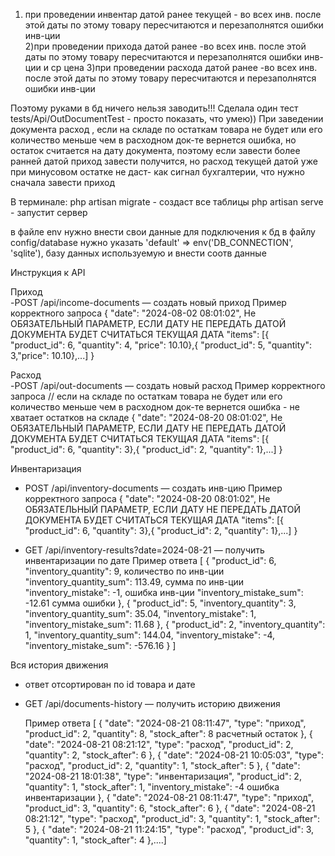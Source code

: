 1) при проведении инвентар датой ранее текущей - во всех  инв. после этой даты по этому товару пересчитаются и перезаполнятся ошибки инв-ции  
2)при проведении прихода датой ранее -во всех  инв. после этой даты по этому товару пересчитаются и перезаполнятся ошибки инв-ции и ср цена 
3)при проведении расхода датой ранее -во всех  инв. после этой даты по этому товару пересчитаются и перезаполнятся ошибки инв-ции 

Поэтому руками в бд ничего нельзя заводить!!! 
Сделала один тест tests/Api/OutDocumentTest - просто показать, что умею)) 
При заведении документа расход , если на складе по остаткам товара не будет или его количество меньше чем в расходном док-те вернется ошибка, 
но остаток считается на дату документа, поэтому если завести более ранней датой приход завести получится, но расход текущей датой уже при 
минусовом остатке не даст- как сигнал бухгалтерии, что нужно сначала завести приход 
 
В терминале: 
php artisan migrate - создаст все таблицы 
php artisan serve - запустит сервер 

в файле env нужно внести свои данные для подключения к бд 
в файлу config/database нужно указать   'default' => env('DB_CONNECTION', 'sqlite'), базу данных используемую и внести соотв данные 

Инструкция к API  

Приход  
  -POST /api/income-documents — создать новый приход
   Пример корректного запроса
   {
       "date": "2024-08-02 08:01:02",  Не ОБЯЗАТЕЛЬНЫЙ ПАРАМЕТР, ЕСЛИ ДАТУ НЕ ПЕРЕДАТЬ ДАТОЙ ДОКУМЕНТА БУДЕТ СЧИТАТЬСЯ ТЕКУЩАЯ ДАТА
       "items": [{ "product_id": 6, "quantity": 4, "price": 10.10},{ "product_id": 5, "quantity": 3,"price": 10.10},...]
   }

Расход  
  -POST /api/out-documents — создать новый расход
  Пример корректного запроса
  // если на складе по остаткам товара не будет или его количество меньше чем в расходном док-те вернется ошибка - не хватает остатков на складе
  {
    "date": "2024-08-20 08:01:02",  Не ОБЯЗАТЕЛЬНЫЙ ПАРАМЕТР, ЕСЛИ ДАТУ НЕ ПЕРЕДАТЬ ДАТОЙ ДОКУМЕНТА БУДЕТ СЧИТАТЬСЯ ТЕКУЩАЯ ДАТА
    "items": [{ "product_id": 6, "quantity": 3},{ "product_id": 2, "quantity": 1},...]
  }

Инвентаризация  
  - POST /api/inventory-documents — создать инв-цию
  Пример корректного запроса
  {
      "date": "2024-08-20 08:01:02",  Не ОБЯЗАТЕЛЬНЫЙ ПАРАМЕТР, ЕСЛИ ДАТУ НЕ ПЕРЕДАТЬ ДАТОЙ ДОКУМЕНТА БУДЕТ СЧИТАТЬСЯ ТЕКУЩАЯ ДАТА
      "items": [{ "product_id": 6, "quantity": 3},{ "product_id": 2, "quantity": 1},...]
  }

  - GET /api/inventory-results?date=2024-08-21 — получить инвентаризации по дате
   Пример ответа
     [
         {
             "product_id": 6,
             "inventory_quantity": 9, количество по инв-ции
             "inventory_quantity_sum": 113.49, сумма по инв-ции
             "inventory_mistake": -1, ошибка инв-ции
             "inventory_mistake_sum": -12.61  сумма ошибки
         },
         {
             "product_id": 5,
             "inventory_quantity": 3,
             "inventory_quantity_sum": 35.04,
             "inventory_mistake": 1,
             "inventory_mistake_sum": 11.68
         },
         {
             "product_id": 2,
             "inventory_quantity": 1,
             "inventory_quantity_sum": 144.04,
             "inventory_mistake": -4,
             "inventory_mistake_sum": -576.16
         }
     ]


Вся история движения  
 - ответ отсортирован по id товара  и дате
 - GET /api/documents-history — получить историю движения

   Пример ответа
   [
       {
           "date": "2024-08-21 08:11:47",
           "type": "приход",
           "product_id": 2,
           "quantity": 8,
           "stock_after": 8     расчетный остаток
       },
       {
           "date": "2024-08-21 08:21:12",
           "type": "расход",
           "product_id": 2,
           "quantity": 2,
           "stock_after": 6
       },
       {
           "date": "2024-08-21 10:05:03",
           "type": "расход",
           "product_id": 2,
           "quantity": 1,
           "stock_after": 5
       },
       {
           "date": "2024-08-21 18:01:38",
           "type": "инвентаризация",
           "product_id": 2,
           "quantity": 1,
           "stock_after": 1,
           "inventory_mistake": -4  ошибка инвентаризации
       },
       {
           "date": "2024-08-21 08:11:47",
           "type": "приход",
           "product_id": 3,
           "quantity": 6,
           "stock_after": 6
       },
       {
           "date": "2024-08-21 08:21:12",
           "type": "расход",
           "product_id": 3,
           "quantity": 1,
           "stock_after": 5
       },
       {
           "date": "2024-08-21 11:24:15",
           "type": "расход",
           "product_id": 3,
           "quantity": 1,
           "stock_after": 4
       },....]


